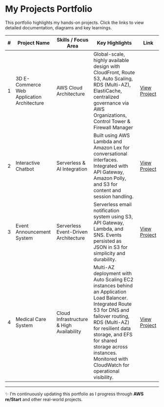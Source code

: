 # My Projects Portfolio

This portfolio highlights my hands-on projects. Click the links to view detailed documentation, diagrams and key learnings.  

| # | Project Name | Skills / Focus Area | Key Highlights | Link |
|---|--------------|----------------------|----------------|------|
| 1 | 3D E-Commerce Web Application Architecture | AWS Cloud Architecture | Global-scale, highly available design with CloudFront, Route 53, Auto Scaling, RDS (Multi-AZ), ElastiCache, centralized governance via AWS Organizations, Control Tower & Firewall Manager | [View Project](../projects/project-1/README.md)  |
| 2 | Interactive Chatbot | Serverless & AI Integration | Built using AWS Lambda and Amazon Lex for conversational interfaces. Integrated with API Gateway, Amazon Polly, and S3 for content and session handling. | [View Project](../projects/project-2/README.md) |
| 3 | Event Announcement System | Serverless Event-Driven Architecture | Serverless email notification system using S3, API Gateway, Lambda, and SNS. Events persisted as JSON in S3 for simplicity and durability. | [View Project](../projects/project-3/README.md) |
| 4 | Medical Care System | Cloud Infrastructure & High Availability | Multi-AZ deployment with Auto Scaling EC2 instances behind an Application Load Balancer. Integrated Route 53 for DNS and failover routing, RDS (Multi-AZ) for resilient data storage, and EFS for shared storage across instances. Monitored with CloudWatch for operational visibility. | [View Project](../projects/project-4/README.md) |

---

✨ I’m continuously updating this portfolio as I progress through **AWS re/Start** and other real-world projects.
